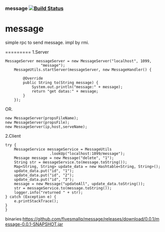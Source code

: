 ### message [![Build Status](https://travis-ci.org/fivesmallq/message.png)](https://travis-ci.org/fivesmallq/message)

message
=========
simple rpc to send message. impl by rmi.

=========
1.Server
````
MessageServer messageServer = new MessageServer("localhost", 1099,
				"message");
	MessageUtils.startServer(messageServer, new MessageHandler() {

		@Override
		public String to(String message) {
			System.out.println("message:" + message);
			return "get datas:" + message;
		}
	});
````
OR.
````
new MessageServer(propsFileName);
new MessageServer(propsFile);
new MessageServer(ip,host,serveName);

````


2.Client
````
try {
	MessageService messageService = MessageUtils
					.lookUp("localhost:1099/message");
	Message message = new Message("delete", "1");
	String str = messageService.to(message.toString());
	Map<String, String> update_data = new Hashtable<String, String>();
	update_data.put("id", "1");
	update_data.put("id", "2");
	update_data.put("id", "3");
	message = new Message("updateAll", update_data.toString());
	str = messageService.to(message.toString());
	logger.info("returned " + str);
} catch (Exception e) {
	e.printStackTrace();
}
}
````

binaries:https://github.com/fivesmallq/message/releases/download/0.0.1/message-0.0.1-SNAPSHOT.jar
